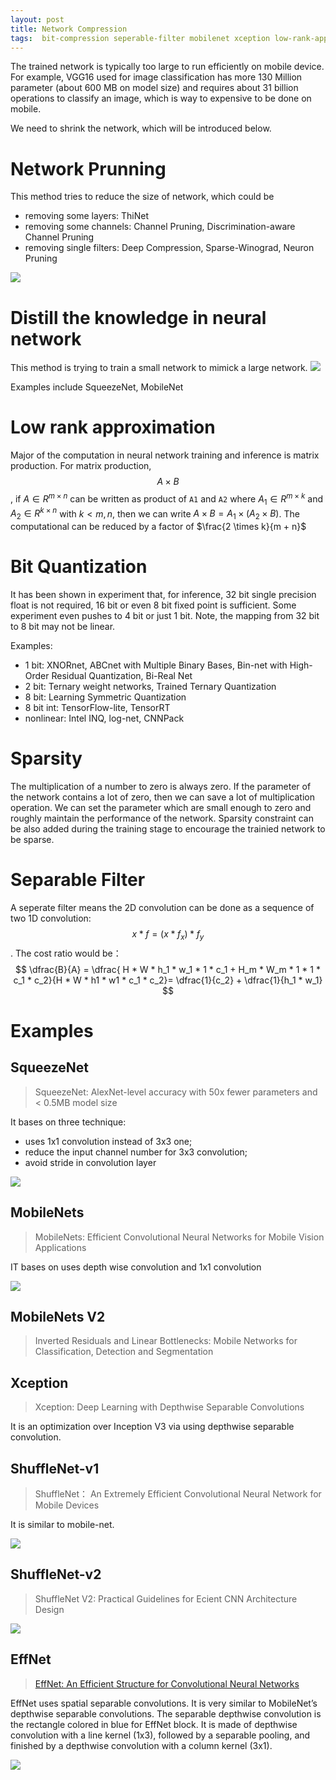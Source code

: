 ```yaml
---
layout: post
title: Network Compression
tags:  bit-compression seperable-filter mobilenet xception low-rank-approximation deep-learning squeezenet network-pruning quantization sparsity
---
```


The trained network is typically too large to run efficiently on mobile device. For example, VGG16 used for image classification has more 130 Million parameter (about 600 MB on model size) and requires about 31 billion operations to classify an image, which is way to expensive to be done on mobile.

We need to shrink the network, which will be introduced below.

# Network Prunning

This method tries to reduce the size of network, which could be
- removing some layers: ThiNet
- removing some channels: Channel Pruning, Discrimination-aware Channel Pruning
- removing single filters: Deep Compression, Sparse-Winograd, Neuron Pruning

![](https://github.com/scutan90/DeepLearning-500-questions/raw/master/ch17_%E6%A8%A1%E5%9E%8B%E5%8E%8B%E7%BC%A9%E3%80%81%E5%8A%A0%E9%80%9F%E5%8F%8A%E7%A7%BB%E5%8A%A8%E7%AB%AF%E9%83%A8%E7%BD%B2/img/ch17/%E5%89%AA%E6%9E%9D%E7%B2%92%E5%BA%A6%E5%88%86%E7%B1%BB.png)

# Distill the knowledge in neural network

This method is trying to train a small network to mimick a large network.
![](https://github.com/scutan90/DeepLearning-500-questions/raw/master/ch17_%E6%A8%A1%E5%9E%8B%E5%8E%8B%E7%BC%A9%E3%80%81%E5%8A%A0%E9%80%9F%E5%8F%8A%E7%A7%BB%E5%8A%A8%E7%AB%AF%E9%83%A8%E7%BD%B2/img/ch17/%E7%BD%91%E7%BB%9C%E8%92%B8%E9%A6%8F.png)

Examples include SqueezeNet, MobileNet

# Low rank approximation

Major of the computation in neural network training and inference is matrix production. For matrix production, $$A \times B$$, if $A \in R^{m \times n}$ can be written as product of `A1` and `A2` where $A_1\in R^{m \times k}$ and $A_2\in R^{k \times n}$ with $k \lt m, n$, then we can write $A \times B = A_1 \times (A_2 \times B)$. The computational can be reduced by a factor of $\frac{2 \times k}{m + n}$

# Bit Quantization

It has been shown in experiment that, for inference, 32 bit single precision float is not required, 16 bit or even 8 bit fixed point is sufficient. Some experiment even pushes to 4 bit or just 1 bit. Note, the mapping from 32 bit to 8 bit may not be linear.

Examples:
- 1 bit: XNORnet, ABCnet with Multiple Binary Bases, Bin-net with High-Order Residual Quantization, Bi-Real Net
- 2 bit: Ternary weight networks, Trained Ternary Quantization 
- 8 bit: Learning Symmetric Quantization
- 8 bit int: TensorFlow-lite, TensorRT
- nonlinear: Intel INQ, log-net, CNNPack

# Sparsity

The multiplication of a number to zero is always zero. If the parameter of the network contains a lot of zero, then we can save a lot of multiplication operation. We can set the parameter which are small enough to zero and roughly maintain the performance of the network. Sparsity constraint can be also added during the training stage to encourage the trainied network to be sparse.

# Separable Filter

A seperate filter means the 2D convolution can be done as a sequence of two 1D convolution: $$x * f = (x * f_x) * f_y$$. The cost ratio would be： $$ \dfrac{B}{A} = \dfrac{ H * W * h_1 * w_1 * 1 * c_1 + H_m * W_m * 1 * 1 * c_1 * c_2}{H * W * h1 * w1 * c_1 * c_2}= \dfrac{1}{c_2} + \dfrac{1}{h_1 * w_1} $$

# Examples

## SqueezeNet

> SqueezeNet: AlexNet-level accuracy with 50x fewer parameters and < 0.5MB model size

It bases on three technique:
- uses 1x1 convolution instead of 3x3 one;
- reduce the input channel number for 3x3 convolution;
- avoid stride in convolution layer

![](https://github.com/scutan90/DeepLearning-500-questions/raw/master/ch17_%E6%A8%A1%E5%9E%8B%E5%8E%8B%E7%BC%A9%E3%80%81%E5%8A%A0%E9%80%9F%E5%8F%8A%E7%A7%BB%E5%8A%A8%E7%AB%AF%E9%83%A8%E7%BD%B2/img/ch17/10.png)

## MobileNets

> MobileNets: Efficient Convolutional Neural Networks for Mobile Vision Applications

IT bases on uses depth wise convolution and 1x1 convolution

![](https://github.com/scutan90/DeepLearning-500-questions/raw/master/ch17_%E6%A8%A1%E5%9E%8B%E5%8E%8B%E7%BC%A9%E3%80%81%E5%8A%A0%E9%80%9F%E5%8F%8A%E7%A7%BB%E5%8A%A8%E7%AB%AF%E9%83%A8%E7%BD%B2/img/ch17/12.png)

## MobileNets V2

> Inverted Residuals and Linear Bottlenecks: Mobile Networks for Classification, Detection and Segmentation

## Xception

> Xception: Deep Learning with Depthwise Separable Convolutions

It is an optimization over Inception V3 via using depthwise separable convolution.

## ShuffleNet-v1

> ShuffleNet： An Extremely Efficient Convolutional Neural Network for Mobile Devices

It is similar to mobile-net.

![](https://github.com/scutan90/DeepLearning-500-questions/raw/master/ch17_%E6%A8%A1%E5%9E%8B%E5%8E%8B%E7%BC%A9%E3%80%81%E5%8A%A0%E9%80%9F%E5%8F%8A%E7%A7%BB%E5%8A%A8%E7%AB%AF%E9%83%A8%E7%BD%B2/img/ch17/24.png)

## ShuffleNet-v2

> ShuffleNet V2: Practical Guidelines for Ecient CNN Architecture Design

![](https://github.com/scutan90/DeepLearning-500-questions/raw/master/ch17_%E6%A8%A1%E5%9E%8B%E5%8E%8B%E7%BC%A9%E3%80%81%E5%8A%A0%E9%80%9F%E5%8F%8A%E7%A7%BB%E5%8A%A8%E7%AB%AF%E9%83%A8%E7%BD%B2/img/ch17/26.png)

## EffNet

> [EffNet: An Efficient Structure for Convolutional Neural Networks](https://arxiv.org/abs/1801.06434)

EffNet uses spatial separable convolutions. It is very similar to MobileNet’s depthwise separable convolutions. The separable depthwise convolution is the rectangle colored in blue for EffNet block. It is made of depthwise convolution with a line kernel (1x3), followed by a separable pooling, and finished by a depthwise convolution with a column kernel (3x1).

![](https://cdn-images-1.medium.com/max/1600/1*kgQt2D0U_Uuw69tE6o3-ig.png)
